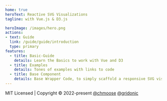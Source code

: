 ```yaml
---
home: true
heroText: Reactive SVG Visualizations
tagline: with Vue.js & D3.js

heroImage: /images/hero.png
actions:
- text: Guide
  link: /guide/guide/introduction
  type: primary
features:
  - title: Basic-Guide
    details: Learn the Basics to work with Vue and D3
  - title: Examples
    details: Tones of examples with links to code
  - title: Base Component
    details: Base Wrapper Code, to simply scaffold a responsive SVG visualization
---
```

MIT Licensed | Copyright © 2022-present [@chmoose](https://github.com/chmoose) [@gridonic](https://github.com/gridonic)
